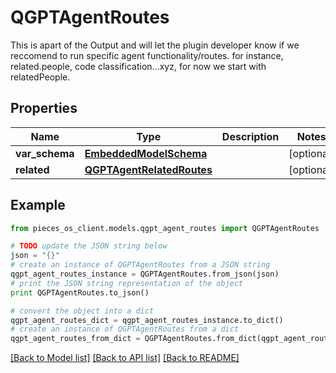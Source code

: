 # QGPTAgentRoutes

This is apart of the Output and will let the plugin developer know if we reccomend to run specific agent functionality/routes. for instance, related.people, code classification...xyz, for now we start with relatedPeople.

## Properties
Name | Type | Description | Notes
------------ | ------------- | ------------- | -------------
**var_schema** | [**EmbeddedModelSchema**](EmbeddedModelSchema.md) |  | [optional] 
**related** | [**QGPTAgentRelatedRoutes**](QGPTAgentRelatedRoutes.md) |  | [optional] 

## Example

```python
from pieces_os_client.models.qgpt_agent_routes import QGPTAgentRoutes

# TODO update the JSON string below
json = "{}"
# create an instance of QGPTAgentRoutes from a JSON string
qgpt_agent_routes_instance = QGPTAgentRoutes.from_json(json)
# print the JSON string representation of the object
print QGPTAgentRoutes.to_json()

# convert the object into a dict
qgpt_agent_routes_dict = qgpt_agent_routes_instance.to_dict()
# create an instance of QGPTAgentRoutes from a dict
qgpt_agent_routes_from_dict = QGPTAgentRoutes.from_dict(qgpt_agent_routes_dict)
```
[[Back to Model list]](../README.md#documentation-for-models) [[Back to API list]](../README.md#documentation-for-api-endpoints) [[Back to README]](../README.md)


